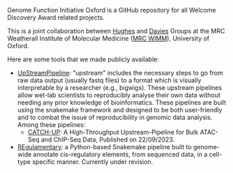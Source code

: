 Genome Function Initiative Oxford is a GitHub repository for all Welcome Discovery Award related projects.

This is a joint collaboration between [Hughes](https://www.rdm.ox.ac.uk/about/our-divisions/nuffield-division-of-clinical-laboratory-sciences/nuffield-division-of-clinical-laboratory-sciences-research/hughes-group) and [Davies](https://www.imm.ox.ac.uk/research/research-groups/davies-group-genome-function-and-advanced-cellular-therapy-development) Groups at the MRC Weatherall Institute of Molecular Medicine ([MRC WIMM](https://www.imm.ox.ac.uk/)), University of Oxford.

Here are some tools that we made publicly available:
+ [UpStreamPipeline](https://github.com/Genome-Function-Initiative-Oxford/UpStreamPipeline): "upstream" includes the necessary steps to go from raw data output (usually fastq files) to a format which is visually interpretable by a researcher (e.g., bigwigs). These upstream pipelines allow wet-lab scientists to reproducibly analyse their own data without needing any prior knowledge of bioinformatics. These pipelines are built using the snakemake framework and designed to be both user-friendly and to combat the issue of reproducibility in genomic data analysis. Among these pipelines:
  + [CATCH-UP](https://dx.doi.org/10.3791/65633): A High-Throughput Upstream-Pipeline for Bulk ATAC-Seq and ChIP-Seq Data, Published on 22/09/2023.
+ [REgulamentary](https://github.com/Genome-Function-Initiative-Oxford/REgulamentary): a Python-based Snakemake pipeline built to genome-wide annotate cis-regulatory elements, from sequenced data, in a cell-type specific manner. Currently under revision.

<!--

## Hi there 👋


**Here are some ideas to get you started:**

🙋‍♀️ A short introduction - what is your organization all about?
🌈 Contribution guidelines - how can the community get involved?
👩‍💻 Useful resources - where can the community find your docs? Is there anything else the community should know?
🍿 Fun facts - what does your team eat for breakfast?
🧙 Remember, you can do mighty things with the power of [Markdown](https://docs.github.com/github/writing-on-github/getting-started-with-writing-and-formatting-on-github/basic-writing-and-formatting-syntax)
-->
